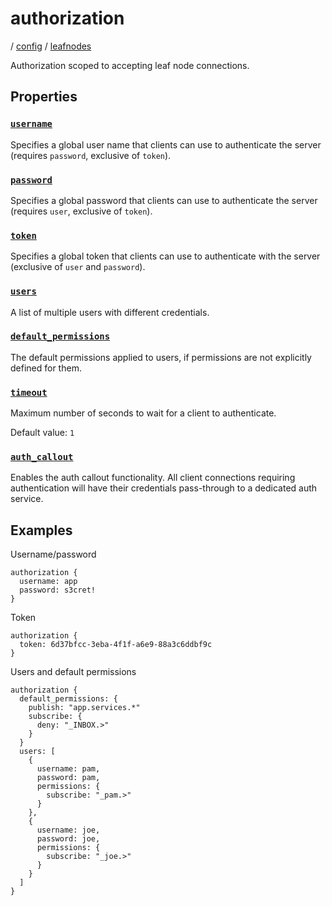 # authorization

/ [config](/reference/server-config/index.md) / [leafnodes](/reference/server-config/config/leafnodes/index.md) 

Authorization scoped to accepting leaf node connections.

## Properties

### [`username`](/reference/server-config/leafnodes/authorization/username/index.md)

Specifies a global user name that clients can use to authenticate
the server (requires `password`, exclusive of `token`).

### [`password`](/reference/server-config/leafnodes/authorization/password/index.md)

Specifies a global password that clients can use to authenticate
the server (requires `user`, exclusive of `token`).

### [`token`](/reference/server-config/leafnodes/authorization/token/index.md)

Specifies a global token that clients can use to authenticate with
the server (exclusive of `user` and `password`).

### [`users`](/reference/server-config/leafnodes/authorization/users/index.md)

A list of multiple users with different credentials.

### [`default_permissions`](/reference/server-config/leafnodes/authorization/default_permissions/index.md)

The default permissions applied to users, if permissions are
not explicitly defined for them.

### [`timeout`](/reference/server-config/leafnodes/authorization/timeout/index.md)

Maximum number of seconds to wait for a client to authenticate.

Default value: `1`

### [`auth_callout`](/reference/server-config/leafnodes/authorization/auth_callout/index.md)

Enables the auth callout functionality.
All client connections requiring authentication will have
their credentials pass-through to a dedicated auth service.

## Examples

Username/password
```
authorization {
  username: app
  password: s3cret!
}

```
Token
```
authorization {
  token: 6d37bfcc-3eba-4f1f-a6e9-88a3c6ddbf9c
}

```
Users and default permissions
```
authorization {
  default_permissions: {
    publish: "app.services.*"
    subscribe: {
      deny: "_INBOX.>"
    }
  }
  users: [
    {
      username: pam,
      password: pam,
      permissions: {
        subscribe: "_pam.>"
      }
    },
    {
      username: joe,
      password: joe,
      permissions: {
        subscribe: "_joe.>"
      }
    }
  ]
}

```

